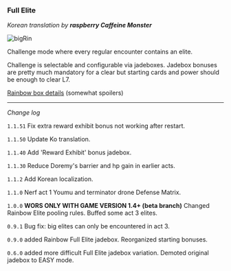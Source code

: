 ### Full Elite

*Korean translation by **raspberry Caffeine Monster***

![bigRin](https://github.com/Neoshrimp/TheGoodLBoLMods/assets/89428565/b0c00804-c679-47d8-a31f-93919b27719e)


Challenge mode where every regular encounter contains an elite.

Challenge is selectable and configurable via jadeboxes. Jadebox bonuses are pretty much mandatory for a clear but starting cards and power should be enough to clear L7.

[Rainbow box details](https://github.com/Neoshrimp/TheGoodLBoLMods/blob/master/FullElite/RainbowPoolingRules.md) (somewhat spoilers)

---
*Change log*

`1.1.51` Fix extra reward exhibit bonus not working after restart.

`1.1.50` Update Ko translation.

`1.1.40` Add 'Reward Exhibit' bonus jadebox.

`1.1.30` Reduce Doremy's barrier and hp gain in earlier acts.

`1.1.2` Add Korean localization.

`1.1.0` Nerf act 1 Youmu and terminator drone Defense Matrix.

`1.0.0` **WORS ONLY WITH GAME VERSION 1.4+ (beta branch)** Changed Rainbow Elite pooling rules. Buffed some act 3 elites.

`0.9.1` Bug fix: big elites can only be encountered in act 3.

`0.9.0` added Rainbow Full Elite jadebox. Reorganized starting bonuses.

`0.6.0` added more difficult Full Elite jadebox variation. Demoted original jadebox to EASY mode.
